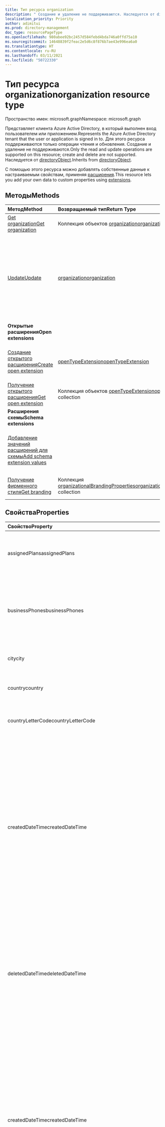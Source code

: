 ```yaml
---
title: Тип ресурса organization
description: " Создание и удаление не поддерживаются. Наследуется от directoryObject."
localization_priority: Priority
author: adimitui
ms.prod: directory-management
doc_type: resourcePageType
ms.openlocfilehash: 980abee92bc2457d584febd4bda746a0ffd75a10
ms.sourcegitcommit: 14648839f2feac2e5d6c8f876b7ae43e996ea6a0
ms.translationtype: HT
ms.contentlocale: ru-RU
ms.lasthandoff: 03/11/2021
ms.locfileid: "50722330"
---
```

# <a name="organization-resource-type"></a><span data-ttu-id="044b3-104">Тип ресурса organization</span><span class="sxs-lookup"><span data-stu-id="044b3-104">organization resource type</span></span>

<span data-ttu-id="044b3-105">Пространство имен: microsoft.graph</span><span class="sxs-lookup"><span data-stu-id="044b3-105">Namespace: microsoft.graph</span></span>

<span data-ttu-id="044b3-106">Представляет клиента Azure Active Directory, в который выполнен вход пользователем или приложением.</span><span class="sxs-lookup"><span data-stu-id="044b3-106">Represents the Azure Active Directory tenant that the user or application is signed in to.</span></span> <span data-ttu-id="044b3-107">Для этого ресурса поддерживаются только операции чтения и обновления. Создание и удаление не поддерживаются.</span><span class="sxs-lookup"><span data-stu-id="044b3-107">Only the read and update operations are supported on this resource; create and delete are not supported.</span></span> <span data-ttu-id="044b3-108">Наследуется от [directoryObject](directoryobject.md).</span><span class="sxs-lookup"><span data-stu-id="044b3-108">Inherits from [directoryObject](directoryobject.md).</span></span>

<span data-ttu-id="044b3-109">С помощью этого ресурса можно добавлять собственные данные к настраиваемым свойствам, применяя [расширения](/graph/extensibility-overview).</span><span class="sxs-lookup"><span data-stu-id="044b3-109">This resource lets you add your own data to custom properties using [extensions](/graph/extensibility-overview).</span></span>

## <a name="methods"></a><span data-ttu-id="044b3-110">Методы</span><span class="sxs-lookup"><span data-stu-id="044b3-110">Methods</span></span>

| <span data-ttu-id="044b3-111">Метод</span><span class="sxs-lookup"><span data-stu-id="044b3-111">Method</span></span>       | <span data-ttu-id="044b3-112">Возвращаемый тип</span><span class="sxs-lookup"><span data-stu-id="044b3-112">Return Type</span></span>  |<span data-ttu-id="044b3-113">Описание</span><span class="sxs-lookup"><span data-stu-id="044b3-113">Description</span></span>|
|:---------------|:--------|:----------|
|[<span data-ttu-id="044b3-114">Get organization</span><span class="sxs-lookup"><span data-stu-id="044b3-114">Get organization</span></span>](../api/organization-get.md) | <span data-ttu-id="044b3-115">Коллекция объектов [organization](organization.md)</span><span class="sxs-lookup"><span data-stu-id="044b3-115">[organization](organization.md) collection</span></span>|<span data-ttu-id="044b3-116">Считывание свойств и связей объекта организации.</span><span class="sxs-lookup"><span data-stu-id="044b3-116">Read properties and relationships of organization object.</span></span>|
|[<span data-ttu-id="044b3-117">Update</span><span class="sxs-lookup"><span data-stu-id="044b3-117">Update</span></span>](../api/organization-update.md) | [<span data-ttu-id="044b3-118">organization</span><span class="sxs-lookup"><span data-stu-id="044b3-118">organization</span></span>](organization.md)  |<span data-ttu-id="044b3-119">Обновление объекта организации.</span><span class="sxs-lookup"><span data-stu-id="044b3-119">Update organization object.</span></span> <span data-ttu-id="044b3-120">Обновлять можно только эти свойства: **marketingNotificationMails**, **technicalNotificationMails**, **securityComplianceNotificationMails**, **securityComplianceNotificationPhones** и **privacyProfile**.</span><span class="sxs-lookup"><span data-stu-id="044b3-120">The only properties that can be updated are: **marketingNotificationMails**, **technicalNotificationMails**, **securityComplianceNotificationMails**, **securityComplianceNotificationPhones** and **privacyProfile**.</span></span> |
|<span data-ttu-id="044b3-121">**Открытые расширения**</span><span class="sxs-lookup"><span data-stu-id="044b3-121">**Open extensions**</span></span>| 
|[<span data-ttu-id="044b3-122">Создание открытого расширения</span><span class="sxs-lookup"><span data-stu-id="044b3-122">Create open extension</span></span>](../api/opentypeextension-post-opentypeextension.md) |[<span data-ttu-id="044b3-123">openTypeExtension</span><span class="sxs-lookup"><span data-stu-id="044b3-123">openTypeExtension</span></span>](opentypeextension.md)| <span data-ttu-id="044b3-124">Создание открытого расширения и добавление настраиваемых свойств в новый или существующий ресурс.</span><span class="sxs-lookup"><span data-stu-id="044b3-124">Create an open extension and add custom properties to a new or existing resource.</span></span>|
|[<span data-ttu-id="044b3-125">Получение открытого расширения</span><span class="sxs-lookup"><span data-stu-id="044b3-125">Get open extension</span></span>](../api/opentypeextension-get.md) |<span data-ttu-id="044b3-126">Коллекция объектов [openTypeExtension](opentypeextension.md)</span><span class="sxs-lookup"><span data-stu-id="044b3-126">[openTypeExtension](opentypeextension.md) collection</span></span>| <span data-ttu-id="044b3-127">Получение открытого расширения, определяемого именем расширения.</span><span class="sxs-lookup"><span data-stu-id="044b3-127">Get an open extension identified by the extension name.</span></span>|
|<span data-ttu-id="044b3-128">**Расширения схемы**</span><span class="sxs-lookup"><span data-stu-id="044b3-128">**Schema extensions**</span></span>| 
|[<span data-ttu-id="044b3-129">Добавление значений расширений для схемы</span><span class="sxs-lookup"><span data-stu-id="044b3-129">Add schema extension values</span></span>](/graph/extensibility-schema-groups) || <span data-ttu-id="044b3-130">Создание определения расширения схемы и его дальнейшее использование для добавления в ресурс введенных пользовательских данных.</span><span class="sxs-lookup"><span data-stu-id="044b3-130">Create a schema extension definition and then use it to add custom typed data to a resource.</span></span>|
| [<span data-ttu-id="044b3-131">Получение фирменного стиля</span><span class="sxs-lookup"><span data-stu-id="044b3-131">Get branding</span></span>](../api/organizationalbrandingproperties-get.md) | <span data-ttu-id="044b3-132">Коллекция [organizationalBrandingProperties](organizationalbrandingproperties.md)</span><span class="sxs-lookup"><span data-stu-id="044b3-132">[organizationalBrandingProperties](organizationalbrandingproperties.md) collection</span></span> | <span data-ttu-id="044b3-133">Получение коллекции объектов organizationalBrandingProperties.</span><span class="sxs-lookup"><span data-stu-id="044b3-133">Get a organizationalBrandingProperties object collection.</span></span> |

## <a name="properties"></a><span data-ttu-id="044b3-134">Свойства</span><span class="sxs-lookup"><span data-stu-id="044b3-134">Properties</span></span>

| <span data-ttu-id="044b3-135">Свойство</span><span class="sxs-lookup"><span data-stu-id="044b3-135">Property</span></span> | <span data-ttu-id="044b3-136">Тип</span><span class="sxs-lookup"><span data-stu-id="044b3-136">Type</span></span> | <span data-ttu-id="044b3-137">Описание</span><span class="sxs-lookup"><span data-stu-id="044b3-137">Description</span></span> |
|:-------- |:---- |:----------- |
| <span data-ttu-id="044b3-138">assignedPlans</span><span class="sxs-lookup"><span data-stu-id="044b3-138">assignedPlans</span></span> | <span data-ttu-id="044b3-139">Коллекция [assignedPlan](assignedplan.md)</span><span class="sxs-lookup"><span data-stu-id="044b3-139">[assignedPlan](assignedplan.md) collection</span></span> | <span data-ttu-id="044b3-p104">Коллекция планов обслуживания, сопоставленных с клиентом. Значение null не допускается.</span><span class="sxs-lookup"><span data-stu-id="044b3-p104">The collection of service plans associated with the tenant. Not nullable.</span></span> |
| <span data-ttu-id="044b3-142">businessPhones</span><span class="sxs-lookup"><span data-stu-id="044b3-142">businessPhones</span></span> | <span data-ttu-id="044b3-143">Коллекция String</span><span class="sxs-lookup"><span data-stu-id="044b3-143">String collection</span></span> | <span data-ttu-id="044b3-144">Номер телефона организации.</span><span class="sxs-lookup"><span data-stu-id="044b3-144">Telephone number for the organization.</span></span> <span data-ttu-id="044b3-145">ПРИМЕЧАНИЕ. Несмотря на то что это коллекция строк, для этого свойства можно задать только один номер.</span><span class="sxs-lookup"><span data-stu-id="044b3-145">NOTE: Although this is a string collection, only one number can be set for this property.</span></span> |
| <span data-ttu-id="044b3-146">city</span><span class="sxs-lookup"><span data-stu-id="044b3-146">city</span></span> | <span data-ttu-id="044b3-147">String</span><span class="sxs-lookup"><span data-stu-id="044b3-147">String</span></span> | <span data-ttu-id="044b3-148">Название города в адресе организации.</span><span class="sxs-lookup"><span data-stu-id="044b3-148">City name of the address for the organization.</span></span> |
| <span data-ttu-id="044b3-149">country</span><span class="sxs-lookup"><span data-stu-id="044b3-149">country</span></span> | <span data-ttu-id="044b3-150">String</span><span class="sxs-lookup"><span data-stu-id="044b3-150">String</span></span> | <span data-ttu-id="044b3-151">Название страны или региона в адресе организации.</span><span class="sxs-lookup"><span data-stu-id="044b3-151">Country/region name of the address for the organization.</span></span> |
| <span data-ttu-id="044b3-152">countryLetterCode</span><span class="sxs-lookup"><span data-stu-id="044b3-152">countryLetterCode</span></span> | <span data-ttu-id="044b3-153">String</span><span class="sxs-lookup"><span data-stu-id="044b3-153">String</span></span> | <span data-ttu-id="044b3-154">Сокращенное название страны или региона для организации.</span><span class="sxs-lookup"><span data-stu-id="044b3-154">Country/region abbreviation for the organization.</span></span> |
| <span data-ttu-id="044b3-155">createdDateTime</span><span class="sxs-lookup"><span data-stu-id="044b3-155">createdDateTime</span></span> | <span data-ttu-id="044b3-156">DateTimeOffset</span><span class="sxs-lookup"><span data-stu-id="044b3-156">DateTimeOffset</span></span> | <span data-ttu-id="044b3-157">Метка времени создания организации.</span><span class="sxs-lookup"><span data-stu-id="044b3-157">Timestamp of when the organization was created.</span></span> <span data-ttu-id="044b3-158">Значение не может изменяться и заполняется автоматически, когда создается организация.</span><span class="sxs-lookup"><span data-stu-id="044b3-158">The value cannot be modified and is automatically populated when the organization is created.</span></span> <span data-ttu-id="044b3-159">Тип Timestamp представляет сведения о времени и дате с использованием формата ISO 8601 (всегда применяется формат UTC).</span><span class="sxs-lookup"><span data-stu-id="044b3-159">The Timestamp type represents date and time information using ISO 8601 format and is always in UTC time.</span></span> <span data-ttu-id="044b3-160">Например, значение полуночи 1 января 2014 г. в формате UTC: `2014-01-01T00:00:00Z`.</span><span class="sxs-lookup"><span data-stu-id="044b3-160">For example, midnight UTC on Jan 1, 2014 is `2014-01-01T00:00:00Z`.</span></span> <span data-ttu-id="044b3-161">Только для чтения.</span><span class="sxs-lookup"><span data-stu-id="044b3-161">Read-only.</span></span> |
| <span data-ttu-id="044b3-162">deletedDateTime</span><span class="sxs-lookup"><span data-stu-id="044b3-162">deletedDateTime</span></span> | <span data-ttu-id="044b3-163">DateTimeOffset</span><span class="sxs-lookup"><span data-stu-id="044b3-163">DateTimeOffset</span></span> | <span data-ttu-id="044b3-164">Представляет дату и время удаления клиента Azure AD с использованием формата ISO 8601 (всегда применяется формат UTC).</span><span class="sxs-lookup"><span data-stu-id="044b3-164">Represents date and time of when the Azure AD tenant was deleted using ISO 8601 format and is always in UTC time.</span></span> <span data-ttu-id="044b3-165">Например, значение полуночи 1 января 2014 г. в формате UTC: `2014-01-01T00:00:00Z`.</span><span class="sxs-lookup"><span data-stu-id="044b3-165">For example, midnight UTC on Jan 1, 2014 is `2014-01-01T00:00:00Z`.</span></span> <span data-ttu-id="044b3-166">Только для чтения.</span><span class="sxs-lookup"><span data-stu-id="044b3-166">Read-only.</span></span> |
| <span data-ttu-id="044b3-167">createdDateTime</span><span class="sxs-lookup"><span data-stu-id="044b3-167">createdDateTime</span></span> | <span data-ttu-id="044b3-168">DateTimeOffset</span><span class="sxs-lookup"><span data-stu-id="044b3-168">DateTimeOffset</span></span> | <span data-ttu-id="044b3-169">Метка времени создания организации.</span><span class="sxs-lookup"><span data-stu-id="044b3-169">Timestamp of when the organization was created.</span></span> <span data-ttu-id="044b3-170">Значение не может изменяться и заполняется автоматически, когда создается организация.</span><span class="sxs-lookup"><span data-stu-id="044b3-170">The value cannot be modified and is automatically populated when the organization is created.</span></span> <span data-ttu-id="044b3-171">Тип Timestamp представляет сведения о времени и дате с использованием формата ISO 8601 (всегда применяется формат UTC).</span><span class="sxs-lookup"><span data-stu-id="044b3-171">The Timestamp type represents date and time information using ISO 8601 format and is always in UTC time.</span></span> <span data-ttu-id="044b3-172">Например, значение полуночи 1 января 2014 г. в формате UTC: `2014-01-01T00:00:00Z`.</span><span class="sxs-lookup"><span data-stu-id="044b3-172">For example, midnight UTC on Jan 1, 2014 is `2014-01-01T00:00:00Z`.</span></span> <span data-ttu-id="044b3-173">Только для чтения.</span><span class="sxs-lookup"><span data-stu-id="044b3-173">Read-only.</span></span> |
| <span data-ttu-id="044b3-174">displayName</span><span class="sxs-lookup"><span data-stu-id="044b3-174">displayName</span></span> | <span data-ttu-id="044b3-175">String</span><span class="sxs-lookup"><span data-stu-id="044b3-175">String</span></span> | <span data-ttu-id="044b3-176">Отображаемое имя для клиента.</span><span class="sxs-lookup"><span data-stu-id="044b3-176">The display name for the tenant.</span></span> |
| <span data-ttu-id="044b3-177">id</span><span class="sxs-lookup"><span data-stu-id="044b3-177">id</span></span> | <span data-ttu-id="044b3-178">String</span><span class="sxs-lookup"><span data-stu-id="044b3-178">String</span></span> | <span data-ttu-id="044b3-179">Уникальный идентификатор клиента, представляющий организацию (или клиента).</span><span class="sxs-lookup"><span data-stu-id="044b3-179">The tenant ID, a unique identifier representing the organization (or tenant).</span></span> <span data-ttu-id="044b3-180">Наследуется от [directoryObject](directoryobject.md).</span><span class="sxs-lookup"><span data-stu-id="044b3-180">Inherited from [directoryObject](directoryobject.md).</span></span> <span data-ttu-id="044b3-181">Ключ.</span><span class="sxs-lookup"><span data-stu-id="044b3-181">Key.</span></span> <span data-ttu-id="044b3-182">Значение null не допускается.</span><span class="sxs-lookup"><span data-stu-id="044b3-182">Not nullable.</span></span> <span data-ttu-id="044b3-183">Только для чтения.</span><span class="sxs-lookup"><span data-stu-id="044b3-183">Read-only.</span></span> |
| <span data-ttu-id="044b3-184">isMultipleDataLocationsForServicesEnabled</span><span class="sxs-lookup"><span data-stu-id="044b3-184">isMultipleDataLocationsForServicesEnabled</span></span> | <span data-ttu-id="044b3-185">Boolean</span><span class="sxs-lookup"><span data-stu-id="044b3-185">Boolean</span></span> | <span data-ttu-id="044b3-186">Используется значение **true**, если в организации включена поддержка нескольких регионов. Используется значение **false**, если поддержка нескольких регионов в организации не включена. По умолчанию используется значение **null**.</span><span class="sxs-lookup"><span data-stu-id="044b3-186">**true** if organization is Multi-Geo enabled; **false** if organization is not Multi-Geo enabled; **null** (default).</span></span> <span data-ttu-id="044b3-187">Только для чтения.</span><span class="sxs-lookup"><span data-stu-id="044b3-187">Read-only.</span></span> <span data-ttu-id="044b3-188">Дополнительные сведения см. в статье [OneDrive Online с поддержкой нескольких регионов](/sharepoint/dev/solution-guidance/multigeo-introduction).</span><span class="sxs-lookup"><span data-stu-id="044b3-188">For more information, see [OneDrive Online Multi-Geo](/sharepoint/dev/solution-guidance/multigeo-introduction).</span></span> |
| <span data-ttu-id="044b3-189">marketingNotificationEmails</span><span class="sxs-lookup"><span data-stu-id="044b3-189">marketingNotificationEmails</span></span> | <span data-ttu-id="044b3-190">Коллекция String</span><span class="sxs-lookup"><span data-stu-id="044b3-190">String collection</span></span> | <span data-ttu-id="044b3-191">Значение null не допускается.</span><span class="sxs-lookup"><span data-stu-id="044b3-191">Not nullable.</span></span> |
| <span data-ttu-id="044b3-192">onPremisesLastSyncDateTime</span><span class="sxs-lookup"><span data-stu-id="044b3-192">onPremisesLastSyncDateTime</span></span> | <span data-ttu-id="044b3-193">DateTimeOffset</span><span class="sxs-lookup"><span data-stu-id="044b3-193">DateTimeOffset</span></span> | <span data-ttu-id="044b3-194">Время и дата последней синхронизации клиента с локальным каталогом.</span><span class="sxs-lookup"><span data-stu-id="044b3-194">The time and date at which the tenant was last synced with the on-premise directory.</span></span> <span data-ttu-id="044b3-195">Тип Timestamp представляет сведения о времени и дате с использованием формата ISO 8601 (всегда применяется формат UTC).</span><span class="sxs-lookup"><span data-stu-id="044b3-195">The Timestamp type represents date and time information using ISO 8601 format and is always in UTC time.</span></span> <span data-ttu-id="044b3-196">Например, значение полуночи 1 января 2014 г. в формате UTC: `2014-01-01T00:00:00Z`.</span><span class="sxs-lookup"><span data-stu-id="044b3-196">For example, midnight UTC on Jan 1, 2014 is `2014-01-01T00:00:00Z`.</span></span> <span data-ttu-id="044b3-197">Только для чтения.</span><span class="sxs-lookup"><span data-stu-id="044b3-197">Read-only.</span></span> |
| <span data-ttu-id="044b3-198">onPremisesSyncEnabled</span><span class="sxs-lookup"><span data-stu-id="044b3-198">onPremisesSyncEnabled</span></span> | <span data-ttu-id="044b3-199">Boolean</span><span class="sxs-lookup"><span data-stu-id="044b3-199">Boolean</span></span> | <span data-ttu-id="044b3-200">Используется значение **true**, если этот объект синхронизируется из локального каталога. Используется значение **false**, если этот объект ранее синхронизировался из локального каталога, но синхронизация больше не выполняется. Используется значение **null**, если этот объект никогда не синхронизировался из локального каталога (значение по умолчанию).</span><span class="sxs-lookup"><span data-stu-id="044b3-200">**true** if this object is synced from an on-premises directory; **false** if this object was originally synced from an on-premises directory but is no longer synced; **null** if this object has never been synced from an on-premises directory (default).</span></span> |
| <span data-ttu-id="044b3-201">postalCode</span><span class="sxs-lookup"><span data-stu-id="044b3-201">postalCode</span></span> | <span data-ttu-id="044b3-202">String</span><span class="sxs-lookup"><span data-stu-id="044b3-202">String</span></span> | <span data-ttu-id="044b3-203">Почтовый индекс в адресе организации.</span><span class="sxs-lookup"><span data-stu-id="044b3-203">Postal code of the address for the organization.</span></span> |
| <span data-ttu-id="044b3-204">preferredLanguage</span><span class="sxs-lookup"><span data-stu-id="044b3-204">preferredLanguage</span></span> | <span data-ttu-id="044b3-205">String</span><span class="sxs-lookup"><span data-stu-id="044b3-205">String</span></span> | <span data-ttu-id="044b3-206">Предпочитаемый язык для организации.</span><span class="sxs-lookup"><span data-stu-id="044b3-206">The preferred language for the organization.</span></span> <span data-ttu-id="044b3-207">Он должен быть представлен в формате ISO 639-1. Пример: ru.</span><span class="sxs-lookup"><span data-stu-id="044b3-207">Should follow ISO 639-1 Code; for example "en".</span></span> |
| <span data-ttu-id="044b3-208">privacyProfile</span><span class="sxs-lookup"><span data-stu-id="044b3-208">privacyProfile</span></span> | [<span data-ttu-id="044b3-209">privacyProfile</span><span class="sxs-lookup"><span data-stu-id="044b3-209">privacyProfile</span></span>](privacyprofile.md) | <span data-ttu-id="044b3-210">Профиль конфиденциальности организации.</span><span class="sxs-lookup"><span data-stu-id="044b3-210">The privacy profile of an organization.</span></span> |
| <span data-ttu-id="044b3-211">provisionedPlans</span><span class="sxs-lookup"><span data-stu-id="044b3-211">provisionedPlans</span></span> | <span data-ttu-id="044b3-212">Коллекция [ProvisionedPlan](provisionedplan.md)</span><span class="sxs-lookup"><span data-stu-id="044b3-212">[ProvisionedPlan](provisionedplan.md) collection</span></span> | <span data-ttu-id="044b3-213">Значение null не допускается.</span><span class="sxs-lookup"><span data-stu-id="044b3-213">Not nullable.</span></span> |
| <span data-ttu-id="044b3-214">securityComplianceNotificationMails</span><span class="sxs-lookup"><span data-stu-id="044b3-214">securityComplianceNotificationMails</span></span> | <span data-ttu-id="044b3-215">Коллекция String</span><span class="sxs-lookup"><span data-stu-id="044b3-215">String collection</span></span> ||
| <span data-ttu-id="044b3-216">securityComplianceNotificationPhones</span><span class="sxs-lookup"><span data-stu-id="044b3-216">securityComplianceNotificationPhones</span></span> | <span data-ttu-id="044b3-217">Коллекция String</span><span class="sxs-lookup"><span data-stu-id="044b3-217">String collection</span></span>||
| <span data-ttu-id="044b3-218">state</span><span class="sxs-lookup"><span data-stu-id="044b3-218">state</span></span> | <span data-ttu-id="044b3-219">String</span><span class="sxs-lookup"><span data-stu-id="044b3-219">String</span></span> | <span data-ttu-id="044b3-220">Название республики, области или края в адресе организации.</span><span class="sxs-lookup"><span data-stu-id="044b3-220">State name of the address for the organization.</span></span> |
| <span data-ttu-id="044b3-221">street</span><span class="sxs-lookup"><span data-stu-id="044b3-221">street</span></span> | <span data-ttu-id="044b3-222">String</span><span class="sxs-lookup"><span data-stu-id="044b3-222">String</span></span> | <span data-ttu-id="044b3-223">Название улицы в адресе организации.</span><span class="sxs-lookup"><span data-stu-id="044b3-223">Street name of the address for organization.</span></span> |
| <span data-ttu-id="044b3-224">technicalNotificationMails</span><span class="sxs-lookup"><span data-stu-id="044b3-224">technicalNotificationMails</span></span> | <span data-ttu-id="044b3-225">Коллекция String</span><span class="sxs-lookup"><span data-stu-id="044b3-225">String collection</span></span> | <span data-ttu-id="044b3-226">Значение null не допускается.</span><span class="sxs-lookup"><span data-stu-id="044b3-226">Not nullable.</span></span> |
| <span data-ttu-id="044b3-227">verifiedDomains</span><span class="sxs-lookup"><span data-stu-id="044b3-227">verifiedDomains</span></span> | <span data-ttu-id="044b3-228">Коллекция [VerifiedDomain](verifieddomain.md)</span><span class="sxs-lookup"><span data-stu-id="044b3-228">[VerifiedDomain](verifieddomain.md) collection</span></span> | <span data-ttu-id="044b3-p113">Коллекция доменов, сопоставленных с этим клиентом. Значение null не допускается.</span><span class="sxs-lookup"><span data-stu-id="044b3-p113">The collection of domains associated with this tenant. Not nullable.</span></span> |

## <a name="relationships"></a><span data-ttu-id="044b3-231">Отношения</span><span class="sxs-lookup"><span data-stu-id="044b3-231">Relationships</span></span>
| <span data-ttu-id="044b3-232">Связь</span><span class="sxs-lookup"><span data-stu-id="044b3-232">Relationship</span></span> | <span data-ttu-id="044b3-233">Тип</span><span class="sxs-lookup"><span data-stu-id="044b3-233">Type</span></span>   |<span data-ttu-id="044b3-234">Описание</span><span class="sxs-lookup"><span data-stu-id="044b3-234">Description</span></span>|
|:---------------|:--------|:----------|
|<span data-ttu-id="044b3-235">certificateBasedAuthConfiguration</span><span class="sxs-lookup"><span data-stu-id="044b3-235">certificateBasedAuthConfiguration</span></span>|<span data-ttu-id="044b3-236">Коллекция [certificateBasedAuthConfiguration](certificatebasedauthconfiguration.md)</span><span class="sxs-lookup"><span data-stu-id="044b3-236">[certificateBasedAuthConfiguration](certificatebasedauthconfiguration.md) collection</span></span>| <span data-ttu-id="044b3-237">Свойство навигации для управления конфигурацией проверки подлинности на основе сертификатов.</span><span class="sxs-lookup"><span data-stu-id="044b3-237">Navigation property to manage certificate-based authentication configuration.</span></span> <span data-ttu-id="044b3-238">В коллекции можно создать только один экземпляр объекта certificateBasedAuthConfiguration.</span><span class="sxs-lookup"><span data-stu-id="044b3-238">Only a single instance of certificateBasedAuthConfiguration can be created in the collection.</span></span>  |
|<span data-ttu-id="044b3-239">extensions</span><span class="sxs-lookup"><span data-stu-id="044b3-239">extensions</span></span>|<span data-ttu-id="044b3-240">Коллекция [extension](extension.md)</span><span class="sxs-lookup"><span data-stu-id="044b3-240">[extension](extension.md) collection</span></span>|<span data-ttu-id="044b3-p115">Коллекция открытых расширений, определенных для организации. Только для чтения. Допускается значение null.</span><span class="sxs-lookup"><span data-stu-id="044b3-p115">The collection of open extensions defined for the organization. Read-only. Nullable.</span></span>|
|<span data-ttu-id="044b3-244">organizationalBranding</span><span class="sxs-lookup"><span data-stu-id="044b3-244">organizationalBranding</span></span>|<span data-ttu-id="044b3-245">Коллекция [organizationalBrandingProperties](organizationalbrandingproperties.md)</span><span class="sxs-lookup"><span data-stu-id="044b3-245">[organizationalBrandingProperties](organizationalbrandingproperties.md) collection</span></span>| <span data-ttu-id="044b3-246">Фирменный стиль для организации.</span><span class="sxs-lookup"><span data-stu-id="044b3-246">Branding for the organization.</span></span> <span data-ttu-id="044b3-247">Допускается значение null.</span><span class="sxs-lookup"><span data-stu-id="044b3-247">Nullable.</span></span>|

## <a name="json-representation"></a><span data-ttu-id="044b3-248">Представление JSON</span><span class="sxs-lookup"><span data-stu-id="044b3-248">JSON representation</span></span>

<span data-ttu-id="044b3-249">Ниже показано представление ресурса в формате JSON.</span><span class="sxs-lookup"><span data-stu-id="044b3-249">Here is a JSON representation of the resource.</span></span>

<!--{
  "blockType": "resource",
  "openType": true,
  "optionalProperties": [
    "extensions"
  ],
  "keyProperty": "id",
  "baseType": "microsoft.graph.directoryObject",
  "@odata.type": "microsoft.graph.organization"
}-->

```json
{
  "assignedPlans": [{"@odata.type": "microsoft.graph.assignedPlan"}],
  "businessPhones": ["string"],
  "city": "string",
  "country": "string",
  "countryLetterCode": "string",
  "createdDateTime": "String (timestamp)",
  "deletedDateTime": "String (timestamp)",
  "displayName": "string",
  "id": "string (identifier)",
  "isMultipleDataLocationsForServicesEnabled": "boolean",
  "marketingNotificationEmails": ["string"],
  "onPremisesLastSyncDateTime": "String (timestamp)",
  "onPremisesSyncEnabled": true,
  "postalCode": "string",
  "preferredLanguage": "string",
  "privacyProfile": {"@odata.type": "microsoft.graph.privacyProfile"},
  "provisionedPlans": [{"@odata.type": "microsoft.graph.provisionedPlan"}],
  "securityComplianceNotificationMails": ["string"],
  "securityComplianceNotificationPhones": ["string"],
  "state": "string",
  "street": "string",
  "technicalNotificationMails": ["string"],
  "verifiedDomains": [{"@odata.type": "microsoft.graph.verifiedDomain"}]
}
```

## <a name="see-also"></a><span data-ttu-id="044b3-250">См. также</span><span class="sxs-lookup"><span data-stu-id="044b3-250">See also</span></span>

- [<span data-ttu-id="044b3-251">Добавление пользовательских данных в ресурсы с помощью расширений</span><span class="sxs-lookup"><span data-stu-id="044b3-251">Add custom data to resources using extensions</span></span>](/graph/extensibility-overview)
- [<span data-ttu-id="044b3-252">Добавление пользовательских данных в ресурсы user с помощью открытых расширений</span><span class="sxs-lookup"><span data-stu-id="044b3-252">Add custom data to users using open extensions</span></span>](/graph/extensibility-open-users)
- [<span data-ttu-id="044b3-253">Добавление пользовательских данных в группы с помощью расширений схемы</span><span class="sxs-lookup"><span data-stu-id="044b3-253">Add custom data to groups using schema extensions</span></span>](/graph/extensibility-schema-groups)

<!-- uuid: 8fcb5dbc-d5aa-4681-8e31-b001d5168d79
2015-10-25 14:57:30 UTC -->
<!-- {
  "type": "#page.annotation",
  "description": "organization resource",
  "keywords": "",
  "section": "documentation",
  "suppressions": [
  ],
  "tocPath": ""
}-->
